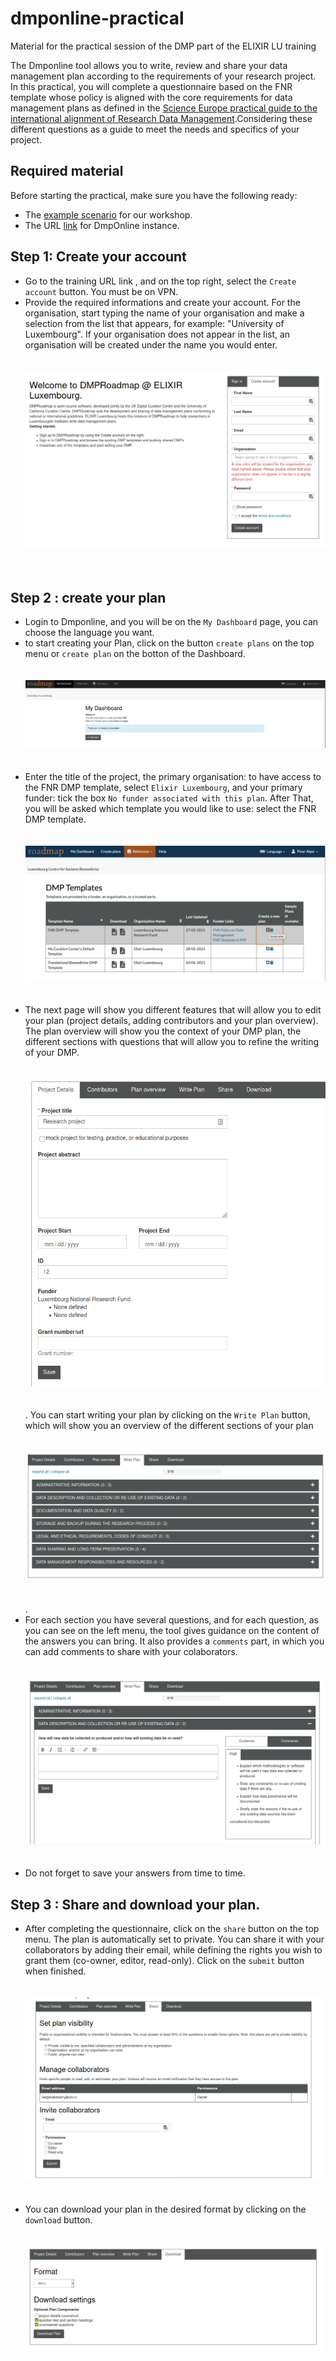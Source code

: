 # dmponline-practical
Material for the practical session of the DMP part of the ELIXIR LU training

The Dmponline tool allows you to write, review and share your data management plan according to the requirements of your research project. In this practical, you will complete a questionnaire based on the FNR template whose policy is aligned with the core requirements for data management plans as defined in the [Science Europe practical guide to the international alignment of Research Data Management](https://www.scienceeurope.org/our-resources/practical-guide-to-the-international-alignment-of-research-data-management/).Considering these different questions as a guide to meet the needs and specifics of your project.


## Required material

Before starting the practical, make sure you have the following ready:

* The [example scenario](https://github.com/elixir-luxembourg/DS-DM-training/blob/master/resources/DM-DP_RunningExample.pdf) for our workshop.
* The URL [link](https://dmponline-elixir.lcsb.uni.lu/) for DmpOnline instance.

## Step 1: Create your account

* Go to the training URL link , and on the top right, select the `Create account` button. You must be on VPN.
* Provide the required informations and create your account. For the organisation, start typing the name of your organisation and make a selection from the list that appears, for example: "University of Luxembourg". If your organisation does not appear in the list, an organisation will be created under the name you would enter. <br/> <br/><br/>![Alt](./create_account.png)<br/><br/><br/>

## Step 2 : create your plan

* Login to Dmponline, and you will be on the `My Dashboard` page, you can choose the language you want.
* to start creating your Plan, click on the button `create plans` on the top menu or `create plan` on the botton of the Dashboard.<br/> <br/><br/>![Alt](./create_plan.png)<br/><br/><br/>
* Enter the title of the project, the primary organisation: to have access to the FNR DMP template, select `Elixir Luxembourg`, and your primary funder: tick the box `No funder associated with this plan`. After That, you will be asked which template you would like to use: select the FNR DMP template. <br/> <br/><br/>![Alt](./new_plan.png)<br/><br/><br/>
* The next page will show you different features that will allow you to edit your plan (project details, adding contributors and your plan overview). The plan overview will show you the context of your DMP plan, the different sections with questions that will allow you to refine the writing of your DMP. <br/> <br/><br/>![Alt](./project_details.png)<br/><br/><br/>. You can start writing your plan by clicking on the `Write Plan` button, which will show you an overview of the different sections of your plan <br/> <br/><br/>![Alt](./write_plan.png)<br/><br/><br/>. 
* For each section you have several questions, and for each question, as you can see on the left menu, the tool gives guidance on the content of the answers you can bring. It also provides a `comments` part, in which you can add comments to share with your colaborators. <br/> <br/><br/>![Alt](./write_plan2.png)<br/><br/><br/>
*  Do not forget to save your answers from time to time.

## Step 3 : Share and download your plan.

* After completing the questionnaire, click on the `share` button on the top menu. The plan is automatically set to private. You can share it with your collaborators by adding their email, while defining the rights you wish to grant them (co-owner, editor, read-only). Click on the `submit` button when finished. <br/> <br/><br/>![Alt](./share.png)<br/><br/><br/>
* You can download your plan in the desired format by clicking on the `download` button. <br/> <br/><br/>![Alt](./download.png)<br/><br/><br/>
